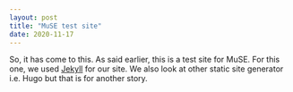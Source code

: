 ```yaml
---
layout: post
title: "MuSE test site"
date: 2020-11-17
---
```


So, it has come to this.
As said earlier, this is a test site for MuSE. For this one, we used [Jekyll](http://jekyllrb.com) for our site. We also look at other static site generator i.e. Hugo but that is for another story.
